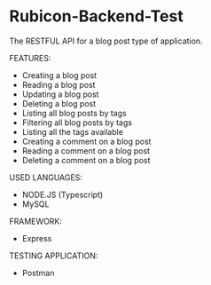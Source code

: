 # Rubicon-Backend-Test
The RESTFUL API for a blog post type of application.

FEATURES:
- Creating a blog post
- Reading a blog post
- Updating a blog post
- Deleting a blog post
- Listing all blog posts by tags
- Filtering all blog posts by tags
- Listing all the tags available
- Creating a comment on a blog post
- Reading a comment on a blog post
- Deleting a comment on a blog post

USED LANGUAGES:
- NODE.JS (Typescript)
- MySQL

FRAMEWORK:
- Express

TESTING APPLICATION:
- Postman
